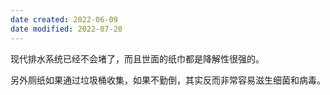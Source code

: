 ```yaml
---
date created: 2022-06-09
date modified: 2022-07-20
---
```




现代排水系统已经不会堵了，而且世面的纸巾都是降解性很强的。

另外厕纸如果通过垃圾桶收集，如果不勤倒，其实反而非常容易滋生细菌和病毒。
